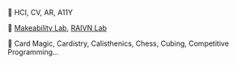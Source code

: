 🧠 HCI, CV, AR, A11Y

🔬 [Makeability Lab](https://makeabilitylab.cs.washington.edu/), [RAIVN Lab](https://raivn.cs.washington.edu/index.html)

🌟 Card Magic, Cardistry, Calisthenics, Chess, Cubing, Competitive Programming...
